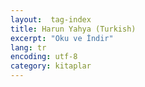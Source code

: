 ```yaml
---
layout:  tag-index
title: Harun Yahya (Turkish)
excerpt: "Oku ve İndir"
lang: tr
encoding: utf-8
category: kitaplar
---
```

